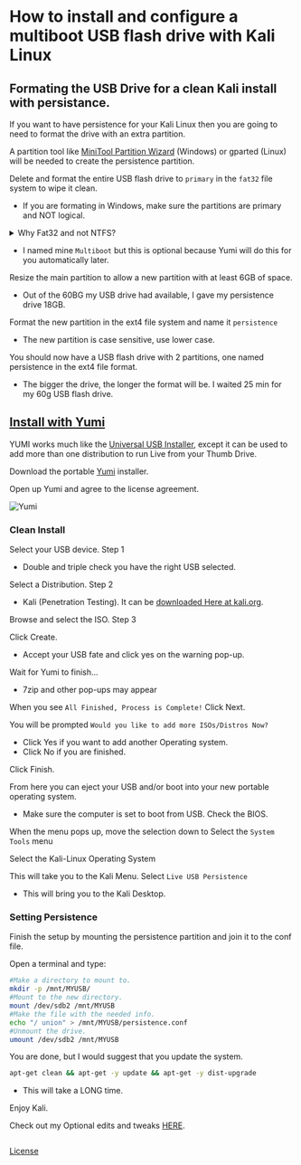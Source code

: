 # How to install and configure a multiboot USB flash drive with Kali Linux

## Formating the USB Drive for a clean Kali install with persistance.

If you want to have persistence for your Kali Linux then you are going to need to format the drive with an extra partition.  

A partition tool like [MiniTool Partition Wizard](https://www.partitionwizard.com/download.html) (Windows) or gparted (Linux) will be needed to create the persistence partition.  

Delete and format the entire USB flash drive to `primary` in the `fat32` file system to wipe it clean.  

- If you are formating in Windows, make sure the partitions are primary and NOT logical. 

<details>  
    <summary> Why Fat32 and not NTFS?  </summary>  
  <p>Microsoft created NTFS and it will not be able to be used for Linux operating systems. Plus, there’s really no reason to use NTFS on USB sticks and SD cards unless you really need support for files over 4GB in size.  

Things to keep in mind are FAT32 only supports individual files up to 4GB in size and volumes up to 2TB in size. The file system corruption can happen much easier. FAT32 doesn’t support file permissions.  

  </p>  
</details>  

- I named mine `Multiboot` but this is optional because Yumi will do this for you automatically later.  


Resize the main partition to allow a new partition with at least 6GB of space. 
- Out of the 60BG my USB drive had available, I gave my persistence drive 18GB.  

Format the new partition in the ext4 file system and name it `persistence`  
- The new partition is case sensitive, use lower case.  

You should now have a USB flash drive with 2 partitions, one named persistence in the ext4 file format.  

- The bigger the drive, the longer the format will be. I waited 25 min for my 60g USB flash drive.  


## [Install with Yumi](https://www.pendrivelinux.com/yumi-multiboot-usb-creator/)  

YUMI works much like the [Universal USB Installer](https://www.pendrivelinux.com/universal-usb-installer-easy-as-1-2-3/), except it can be used to add more than one distribution to run Live from your Thumb Drive.

Download the portable [Yumi](https://www.pendrivelinux.com/yumi-multiboot-usb-creator/) installer.

Open up Yumi and agree to the license agreement.

![Yumi](https://www.pendrivelinux.com/wp-content/uploads/YUMI-Multiboot-USB-Creator.png "Yumi")

### Clean Install 

Select your USB device. Step 1 
- Double and triple check you have the right USB selected.  

Select a Distribution. Step 2 
- Kali (Penetration Testing). It can be [downloaded Here at kali.org](https://www.kali.org/downloads/).

Browse and select the ISO. Step 3  

Click Create.  
- Accept your USB fate and click yes on the warning pop-up.  

Wait for Yumi to finish... 
- 7zip and other pop-ups may appear  

When you see `All Finished, Process is Complete!` Click Next.  

You will be prompted `Would you like to add more ISOs/Distros Now?` 
- Click Yes if you want to add another Operating system. 
- Click No if you are finished.  

Click Finish.  

From here you can eject your USB and/or boot into your new portable operating system. 

- Make sure the computer is set to boot from USB. Check the BIOS.  

When the menu pops up, move the selection down to Select the `System Tools` menu  

Select the Kali-Linux Operating System  

This will take you to the Kali Menu. Select `Live USB Persistence` 

- This will bring you to the Kali Desktop.  

### Setting Persistence

Finish the setup by mounting the persistence partition and join it to the conf file.

Open a terminal and type:  

```sh
#Make a directory to mount to.  
mkdir -p /mnt/MYUSB/
#Mount to the new directory.  
mount /dev/sdb2 /mnt/MYUSB
#Make the file with the needed info.  
echo "/ union" > /mnt/MYUSB/persistence.conf
#Unmount the drive.  
umount /dev/sdb2 /mnt/MYUSB
```

You are done, but I would suggest that you update the system.  

```sh
apt-get clean && apt-get -y update && apt-get -y dist-upgrade
```
- This will take a LONG time.  

Enjoy Kali.  


Check out my Optional edits and tweaks [HERE](..).  



  
```
```
  

[License](https://github.com/newCodez99/Using-Github/blob/master/LICENSE)
